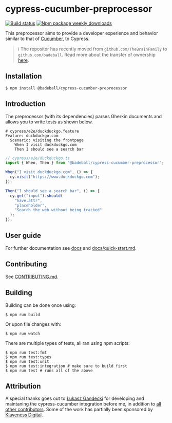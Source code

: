 # cypress-cucumber-preprocessor

[![Build status](https://github.com/badeball/cypress-cucumber-preprocessor/actions/workflows/build.yml/badge.svg)](https://github.com/badeball/cypress-cucumber-preprocessor/actions/workflows/build.yml)
[![Npm package weekly downloads](https://badgen.net/npm/dw/@badeball/cypress-cucumber-preprocessor)](https://npmjs.com/package/@badeball/cypress-cucumber-preprocessor)

This preprocessor aims to provide a developer experience and behavior similar to that of [Cucumber](https://cucumber.io/), to Cypress.

> :information_source: The repositor has recently moved from `github.com/TheBrainFamily` to `github.com/badeball`. Read more about the transfer of ownership [here](https://github.com/badeball/cypress-cucumber-preprocessor/issues/689).

## Installation

```
$ npm install @badeball/cypress-cucumber-preprocessor
```

## Introduction

The preprocessor (with its dependencies) parses Gherkin documents and allows you to write tests as shown below.

```cucumber
# cypress/e2e/duckduckgo.feature
Feature: duckduckgo.com
  Scenario: visiting the frontpage
    When I visit duckduckgo.com
    Then I should see a search bar
```

```ts
// cypress/e2e/duckduckgo.ts
import { When, Then } from "@badeball/cypress-cucumber-preprocessor";

When("I visit duckduckgo.com", () => {
  cy.visit("https://www.duckduckgo.com");
});

Then("I should see a search bar", () => {
  cy.get("input").should(
    "have.attr",
    "placeholder",
    "Search the web without being tracked"
  );
});
```

## User guide

For further documentation see [docs](docs/readme.md) and [docs/quick-start.md](docs/quick-start.md).

## Contributing

See [CONTRIBUTING.md](CONTRIBUTING.md).

## Building

Building can be done once using:

```
$ npm run build
```

Or upon file changes with:

```
$ npm run watch
```

There are multiple types of tests, all ran using npm scripts:

```
$ npm run test:fmt
$ npm run test:types
$ npm run test:unit
$ npm run test:integration # make sure to build first
$ npm run test # runs all of the above
```

## Attribution

A special thanks goes out to [Łukasz Gandecki](https://github.com/lgandecki) for developing and maintaning the cypress-cucumber integration before me, in addition to [all other contributors](https://github.com/badeball/cypress-cucumber-preprocessor/graphs/contributors). Some of the work has partially been sponsored by [Klaveness Digital](https://www.klavenessdigital.com/).
